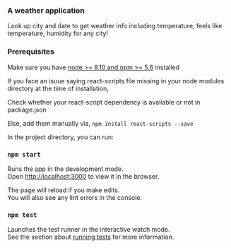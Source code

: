 ### A weather application

Look up city and date to get weather info including temperature, feels like
temperature, humidity for any city!



### Prerequisites
Make sure you have [node >= 8.10 and npm >= 5.6](https://nodejs.org/en/) installed


If you face an isuue saying react-scripts file missing in your node modules directory at the time of installation,

Check whether your react-script dependency is avaliable or not in package.json

Else, add them manually via,
`npm install react-scripts --save`


In the project directory, you can run:

### `npm start`

Runs the app in the development mode.<br />
Open [http://localhost:3000](http://localhost:3000) to view it in the browser.

The page will reload if you make edits.<br />
You will also see any lint errors in the console.

### `npm test`

Launches the test runner in the interactive watch mode.<br />
See the section about [running tests](https://facebook.github.io/create-react-app/docs/running-tests) for more information.
